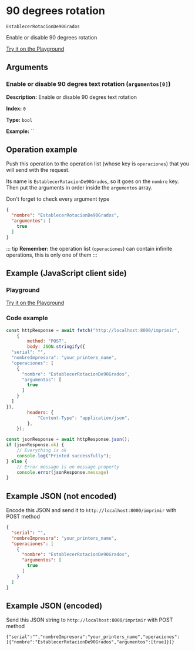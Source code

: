 # 90 degrees rotation

`EstablecerRotacionDe90Grados`

Enable or disable 90 degrees rotation


[Try it on the Playground](../playground.md?operacion=EstablecerRotacionDe90Grados)

## Arguments
### Enable or disable 90 degres text rotation (`argumentos[0]`)



**Description:** Enable or disable 90 degres text rotation

**Index:** `0`

**Type:** `bool`

**Example:** ``

## Operation example


Push this operation to the operation list (whose key is `operaciones`) that you will send with the request.

Its name is `EstablecerRotacionDe90Grados`, so it goes on the `nombre` key. Then put the arguments in order
inside the `argumentos` array.

Don't forget to check every argument type



```json
{
  "nombre": "EstablecerRotacionDe90Grados",
  "argumentos": [
    true
  ]
}
```

::: tip
**Remember:** the operation list (`operaciones`) can contain infinite operations, this is only one of them
:::

## Example (JavaScript client side)

### Playground
[Try it on the Playground](../playground.md?operacion=EstablecerRotacionDe90Grados)

<Playground nombreOperacion="EstablecerRotacionDe90Grados"/>

### Code example
```js
const httpResponse = await fetch("http://localhost:8000/imprimir",
    {
        method: "POST",
        body: JSON.stringify({
  "serial": "",
  "nombreImpresora": "your_printers_name",
  "operaciones": [
    {
      "nombre": "EstablecerRotacionDe90Grados",
      "argumentos": [
        true
      ]
    }
  ]
}),
        headers: {
            "Content-Type": "application/json",
        },
    });

const jsonResponse = await httpResponse.json();
if (jsonResponse.ok) {
    // Everything is ok
    console.log("Printed successfully");
} else {
    // Error message is on message property
    console.error(jsonResponse.message)
}
```

## Example JSON (not encoded)

Encode this JSON and send it to `http://localhost:8000/imprimir` with POST method

```json
{
  "serial": "",
  "nombreImpresora": "your_printers_name",
  "operaciones": [
    {
      "nombre": "EstablecerRotacionDe90Grados",
      "argumentos": [
        true
      ]
    }
  ]
}
```

## Example JSON (encoded)

Send this JSON string to `http://localhost:8000/imprimir` with POST method

```
{"serial":"","nombreImpresora":"your_printers_name","operaciones":[{"nombre":"EstablecerRotacionDe90Grados","argumentos":[true]}]}
```
